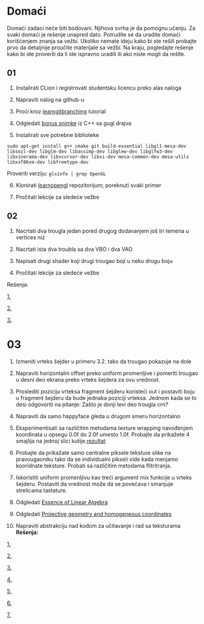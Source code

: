 # Domaći
Domaći zadaci neće biti bodovani. Njihova svrha je da pomognu učenju.
Za svaki domaći je rešenje unapred dato. Potrudite se da uradite domaći korišćenjem znanja
sa vežbi. Ukoliko nemate ideju kako bi ste rešili probajte prvo da detaljnije proučite materijale sa vežbi.
Na kraju, pogledajte rešenje kako bi ste proverili da li ste ispravno uradili ili ako niste mogli da rešite.


## 01
1. Instalirati CLion i registrovati studentsku licencu preko alas naloga

2. Napraviti nalog na github-u

3. Proći kroz [learngitbranching](https://learngitbranching.js.org/) tutorial

4. Odgledati [bonus snimke](https://drive.google.com/drive/folders/16MAKMbOuB-zwJ0HsdGiGIguVGISqePUF?usp=sharing) iz C++ sa gugl drajva

5. Instalirati sve potrebne biblioteke

`sudo apt-get install g++ cmake git build-essential libgl1-mesa-dev libsoil-dev libglm-dev libassimp-dev libglew-dev libglfw3-dev libxinerama-dev libxcursor-dev libxi-dev mesa-common-dev mesa-utils libxxf86vm-dev libfreetype-dev`
    
 Proveriti verziju: `glxinfo | grep OpenGL`
    
6. Klonirati [learnopengl](https://github.com/matf-racunarska-grafika/LearnOpenGL) repozitorijum; poreknuti svaki primer

7. Pročitati lekcije za sledeće vežbe

## 02
1. Nacrtati dva trougla jedan pored drugog dodavanjem još tri temena u vertices niz

2. Nacrtati ista dva troubla sa dva VBO i dva VAO

3. Napisati drugi shader koji drugi trougao boji u neku drugu boju

4. Pročitati lekcije za sledeće vežbe

Rešenja:

[1.](https://github.com/matf-racunarska-grafika/LearnOpenGL/tree/master/src/1.getting_started/2.3.hello_triangle_exercise1)

[2.](https://github.com/matf-racunarska-grafika/LearnOpenGL/tree/master/src/1.getting_started/2.4.hello_triangle_exercise2/)

[3.](https://github.com/matf-racunarska-grafika/LearnOpenGL/tree/master/src/1.getting_started/2.5.hello_triangle_exercise3/)

# 03

1. Izmeniti vrteks šejder u primeru 3.2. tako da trougao pokazuje na dole

2. Napraviti horizontalni offset preko uniform promenljive i pomeriti trougao u desni deo ekrana preko vrteks šejdera
za ovu vrednost.

3. Proslediti poziciju vrteksa fragment šejderu koristeći out i postaviti boju
u fragment šejderu da bude jednaka poziciji vrteksa. Jednom kada se to desi
odgovoriti na pitanje: Zašto je donji levi deo trougla crn?

4. Napraviti da samo happyface gleda u drugom smeru horizontalno

5. Eksperimentisati sa različitim metodama texture wrapping navođenjem koordinata u opsegu 0.0f do 2.0f umesto 1.0f. Probajte da prikažete
4 smajlija na jednoj slici kutije.[rezultat](https://learnopengl.com/img/getting-started/textures_exercise2.png)

6. Probajte da prikažate samo centralne piksele teksture slike na pravougaoniku tako da se individualni pikseli vide kada menjamo kooridnate
teksture. Probati sa različitim metodama flitritranja.

7. Iskoristiti uniform promenljivu kao treći argument mix funkcije u vrteks šejderu. Postaviti da vrednost može da se povećava i smanjuje strelicama
tastature.

8. Odgledati [Essence of Linear Algebra](https://www.youtube.com/watch?v=fNk_zzaMoSs&list=PLZHQObOWTQDPD3MizzM2xVFitgF8hE_ab&ab_channel=3Blue1Brown)

9. Odgledati [Projective geometry and homogeneous coordinates](https://www.youtube.com/watch?v=q3turHmOWq4)

10. Napraviti abstrakciju nad kodom za učitavanje i rad sa teksturama 
**Rešenja:**

[1.](https://github.com/matf-racunarska-grafika/LearnOpenGL/tree/master/src/1.getting_started/3.4.shaders_exercies1/shaders_exercies1.cpp)

[2.](https://github.com/matf-racunarska-grafika/LearnOpenGL/tree/master/src/1.getting_started/3.5.shaders_exercies2/shaders_exercies2.cpp)

[3.](https://github.com/matf-racunarska-grafika/LearnOpenGL/tree/master/src/1.getting_started/3.6.shaders_exercies3/shaders_exercies3.cpp)

[4.](https://github.com/matf-racunarska-grafika/LearnOpenGL/tree/master/src/1.getting_started/4.3.textures_exercise1)

[5.](https://github.com/matf-racunarska-grafika/LearnOpenGL/tree/master/src/1.getting_started/4.3.textures_exercise2)

[6.](https://github.com/matf-racunarska-grafika/LearnOpenGL/tree/master/src/1.getting_started/4.3.textures_exercise3)

[7.](https://github.com/matf-racunarska-grafika/LearnOpenGL/tree/master/src/1.getting_started/4.3.textures_exercise4)
